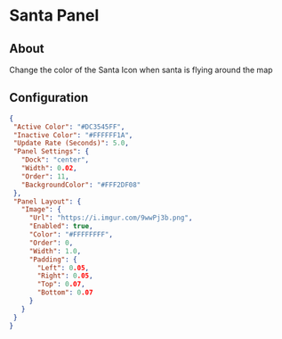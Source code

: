 # Santa Panel

## About
Change the color of the Santa Icon when santa is flying around the map

## Configuration
 
 ```json
{
  "Active Color": "#DC3545FF",
  "Inactive Color": "#FFFFFF1A",
  "Update Rate (Seconds)": 5.0,
  "Panel Settings": {
    "Dock": "center",
    "Width": 0.02,
    "Order": 11,
    "BackgroundColor": "#FFF2DF08"
  },
  "Panel Layout": {
    "Image": {
      "Url": "https://i.imgur.com/9wwPj3b.png",
      "Enabled": true,
      "Color": "#FFFFFFFF",
      "Order": 0,
      "Width": 1.0,
      "Padding": {
        "Left": 0.05,
        "Right": 0.05,
        "Top": 0.07,
        "Bottom": 0.07
      }
    }
  }
}
 ```
